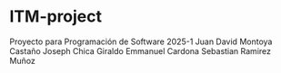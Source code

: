 # ITM-project
Proyecto para Programación de Software 2025-1
Juan David Montoya Castaño
Joseph Chica Giraldo
Emmanuel Cardona 
Sebastian Ramirez Muñoz
